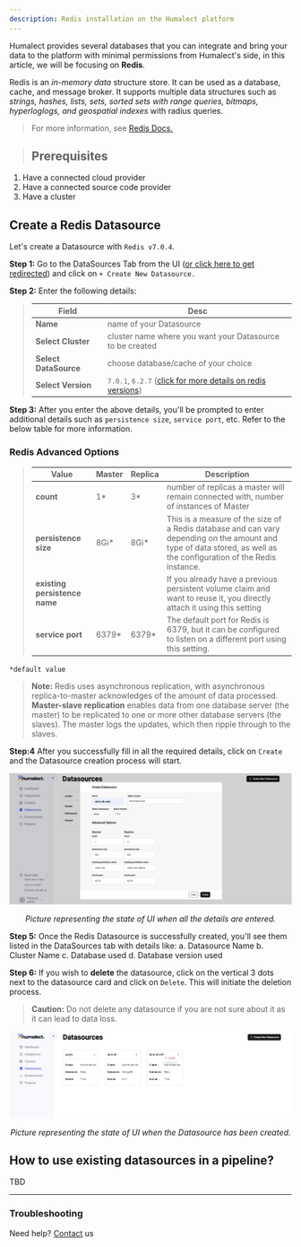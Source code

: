 ```yaml
---
description: Redis installation on the Humalect platform
---
```


Humalect provides several databases that you can integrate and bring your data to the platform with minimal permissions from Humalect's side, in this article, we will be focusing on **Redis**.

Redis is an *in-memory data* structure store. It can be used as a database, cache, and message broker. It supports multiple data structures such as *strings, hashes, lists, sets, sorted sets with range queries, bitmaps, hyperloglogs, and geospatial indexes* with radius queries.

> For more information, see [Redis Docs.](https://redis.io/docs/about/)

> ## Prerequisites
1. Have a connected cloud provider
2. Have a connected source code provider
3. Have a cluster


## Create a Redis Datasource

Let's create a Datasource with `Redis v7.0.4`.

**Step 1:** Go to the DataSources Tab from the UI ([or click here to get redirected](https://console.humalect.com/user/datasources)) and click on `+ Create New Datasource.`

**Step 2:** Enter the following details:

> | Field | Desc |
> | -- | -- |
> | **Name** | name of your Datasource|
> | **Select Cluster** | cluster name where you want your Datasource to be created |
> | **Select DataSource** | choose database/cache of your choice|
> | **Select Version** | `7.0.1`, `6.2.7` ([click for more details on redis versions](https://redis.io/download/))|


**Step 3:** After you enter the above details, you'll be prompted to enter additional details such as `persistence size`, `service port`, etc. Refer to the below table for more information.

### Redis Advanced Options

> | Value | Master | Replica | Description |
> | ------------------------- | ------ | ------- | ---- |
> | **count** | 1* | 3* | number of replicas a master will remain connected with, number of instances of Master |
> | **persistence size** | 8Gi* | 8Gi* | This is a measure of the size of a Redis database and can vary depending on the amount and type of data stored, as well as the configuration of the Redis instance. |
> | **existing persistence name** | | | If you already have a previous persistent volume claim and want to reuse it, you directly attach it using this setting |
> | **service port** | 6379* | 6379* | The default port for Redis is 6379, but it can be configured to listen on a different port using this setting.|


`*default value`

> **Note:** Redis uses asynchronous replication, with asynchronous replica-to-master acknowledges of the amount of data processed. **Master-slave replication** enables data from one database server (the master) to be replicated to one or more other database servers (the slaves). The master logs the updates, which then ripple through to the slaves.


**Step:4** After you successfully fill in all the required details, click on `Create` and the Datasource creation process will start.

![redis-1](./../../static/img/redis-1.png)

<center><i>Picture representing the state of UI when all the details are entered.</i></center>


**Step 5:** Once the Redis Datasource is successfully created, you'll see them listed in the DataSources tab with details like:
 a. Datasource Name
 b. Cluster Name
 c. Database used
 d. Database version used

**Step 6:** If you wish to **delete** the datasource, click on the vertical 3 dots next to the datasource card and click on `Delete`. This will initiate the deletion process.

> **Caution:** Do not delete any datasource if you are not sure about it as it can lead to data loss.




![redis-2](./../../static/img/redis-2.png)

<center><i>Picture representing the state of UI when the Datasource has been created.</i></center>



## How to use existing datasources in a pipeline?
TBD



---


### Troubleshooting
Need help? [Contact](./../Contact-us/reach-out-to-us) us

